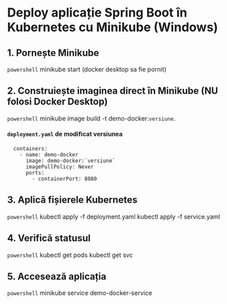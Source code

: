 # Deploy aplicație Spring Boot în Kubernetes cu Minikube (Windows)

## 1. Pornește Minikube
```powershell```
minikube start (docker desktop sa fie pornit)

## 2. Construiește imaginea direct în Minikube (NU folosi Docker Desktop)
```powershell```
minikube image build -t demo-docker:`versiune`.
#### ```deployment.yaml``` de modificat versiunea
      containers:
        - name: demo-docker
          image: demo-docker:`versiune`
          imagePullPolicy: Never
          ports:
            - containerPort: 8080

## 3. Aplică fișierele Kubernetes
```powershell```
kubectl apply -f deployment.yaml
kubectl apply -f service.yaml

## 4. Verifică statusul
```powershell```
kubectl get pods
kubectl get svc

## 5. Accesează aplicația
```powershell```
minikube service demo-docker-service

